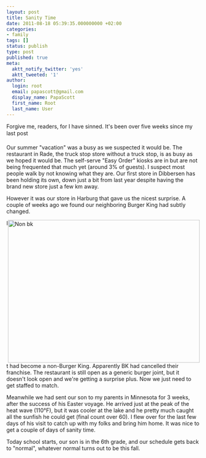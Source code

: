 ```yaml
---
layout: post
title: Sanity Time
date: 2011-08-18 05:39:35.000000000 +02:00
categories:
- family
tags: []
status: publish
type: post
published: true
meta:
  aktt_notify_twitter: 'yes'
  aktt_tweeted: '1'
author:
  login: root
  email: papascott@gmail.com
  display_name: PapaScott
  first_name: Root
  last_name: User
---
```

<p>Forgive me, readers, for I have sinned. It's been over five weeks since my last post</p>
<p>Our summer "vacation" was a busy as we suspected it would be. The restaurant in Rade, the truck stop store without a truck stop, is as busy as we hoped it would be. The self-serve "Easy Order" kiosks are in but are not being frequented that much yet (around 3% of guests). I suspect most people walk by not knowing what they are. Our first store in Dibbersen has been holding its own, down just a bit from last year despite having the brand new store just a few km away. </p>
<p>However it was our store in Harburg that gave us the nicest surprise. A couple of weeks ago we found our neighboring Burger King had subtly changed.</p>
<p><img src="https://www.papascott.de/wordpress/wp-content/uploads/2011/08/non-bk.jpg" alt="Non bk" border="0" width="500" height="373" style="float:right;" /></p>
<p>It had become a non-Burger King. Apparently BK had cancelled their franchise. The restaurant is still open as a generic burger joint, but it doesn't look open and we're getting a surprise plus. Now we just need to get staffed to match.</p>
<p>Meanwhile we had sent our son to my parents in Minnesota for 3 weeks, after the success of his Easter voyage. He arrived just at the peak of the heat wave (110°F), but it was cooler at the lake and he pretty much caught all the sunfish he could get (final count over 60). I flew over for the last few days of his visit to catch up with my folks and bring him home. It was nice to get a couple of days of sanity time. </p>
<p>Today school starts, our son is in the 6th grade, and our schedule gets back to "normal", whatever normal turns out to be this fall.</p>
